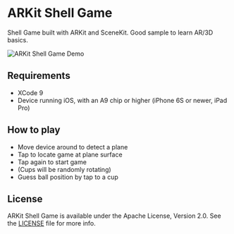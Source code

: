 # ARKit Shell Game

Shell Game built with ARKit and SceneKit. Good sample to learn AR/3D basics.

![ARKit Shell Game Demo](https://user-images.githubusercontent.com/2081318/29219707-a1628db8-7eda-11e7-8836-fc50799b8309.gif)
  
## Requirements
* XCode 9
* Device running iOS, with an A9 chip or higher (iPhone 6S or newer, iPad Pro) 

## How to play
* Move device around to detect a plane
* Tap to locate game at plane surface
* Tap again to start game
* (Cups will be randomly rotating)
* Guess ball position by tap to a cup

## License
ARKit Shell Game is available under the Apache License, Version 2.0. See the [LICENSE](./LICENSE) file for more info.
